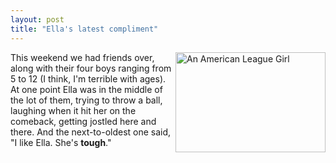 ```yaml
---
layout: post
title: "Ella's latest compliment"
---
```




<p><a href="http://www.flickr.com/photos/cwinters/2342153938/" title="An American League Girl by Chris Winters, on Flickr"><img src="http://farm3.static.flickr.com/2284/2342153938_195687c498_m.jpg" width="240" height="160" alt="An American League Girl"  align="right"/></a></p>

<p>This weekend we had friends over, along with their four boys ranging from 5 to 12 (I think, I'm terrible with ages). At one point Ella was in the middle of the lot of them, trying to throw a ball, laughing when it hit her on the comeback, getting jostled here and there. And the next-to-oldest one said, "I like Ella. She's <b>tough</b>." <br clear="all" /></p>


